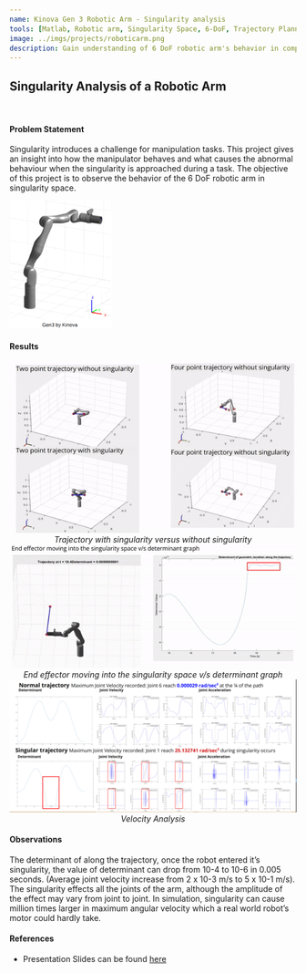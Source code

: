 ```yaml
---
name: Kinova Gen 3 Robotic Arm - Singularity analysis
tools: [Matlab, Robotic arm, Singularity Space, 6-DoF, Trajectory Planner, Inverse Kinematics]
image: ../imgs/projects/roboticarm.png
description: Gain understanding of 6 DoF robotic arm's behavior in complex manipulation scenarios.
---
```


## Singularity Analysis of a Robotic Arm
<br>

#### **Problem Statement**
Singularity introduces a challenge for manipulation tasks. This project gives an insight into how the manipulator behaves and what causes the abnormal behaviour when the singularity is approached during a task. The objective of this project is to observe the behavior of the 6 DoF robotic arm in singularity space. 

<img src="../imgs/projects/gen3.png" alt="drawing" width="180"/>

#### **Results**

<img src="../imgs/projects/roboticarm.gif" alt="drawing" width="850"/>
<div style="text-align: center;"><i>Trajectory with singularity versus without singularity</i></div>
<img src="../imgs/projects/roboticarmresults.gif" alt="drawing" width="850"/>
<div style="text-align: center;"><i>End effector moving into the singularity space v/s determinant graph</i></div>
<img src="../imgs/projects/gen3Results3.png" alt="drawing" width="850"/>
<div style="text-align: center;"><i>Velocity Analysis</i></div>

#### **Observations**
The determinant of along the trajectory, once the robot entered it’s singularity, the value of determinant can drop from 10-4 to 10-6 in 0.005 seconds. (Average joint velocity increase from 2 x 10-3 m/s to 5 x 10-1 m/s). The singularity effects all the joints of the arm, although the amplitude of the effect may vary from joint to joint. In simulation, singularity can cause million times larger in maximum angular velocity which a  real world robot’s motor could hardly take.


#### **References**
- Presentation Slides can be found [here](https://docs.google.com/presentation/d/1pWjI-pksor5b-wgtyGRxmXzQLNMHgBYMaoCtgSRxlDg/edit?usp=sharing)
